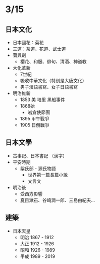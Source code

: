 # 3/15

## 日本文化

* 日本國花：菊花
* 三道：茶道、花道、武士道
* 菊與劍
  * 櫻花、和服、俳句、清酒、神道教
* 大化革新
  * 7世紀
  * 吸收中華文化（特別是大唐文化）
  * 男子漢語書寫、女子日語書寫
* 明治維新
  * 1853 美 培里 黑船事件
  * 1868始
    * 岩倉使節團
  * 1895 甲午戰爭
  * 1905 日俄戰爭

## 日本文學

* 古事記、日本書記 （漢字）
* 平安時期
  * 紫氏部 - 源氏物語
    * 世界第一篇長篇小說
    * 文言文
* 明治後
  * 受西方影響
  * 夏目漱石、谷崎潤一郎、三島由紀夫...

## 建築

* 日本天皇
  * 明治 1867 - 1912
  * 大正 1912 - 1926
  * 昭和 1926 - 1989
  * 平成 1989 - 2019

